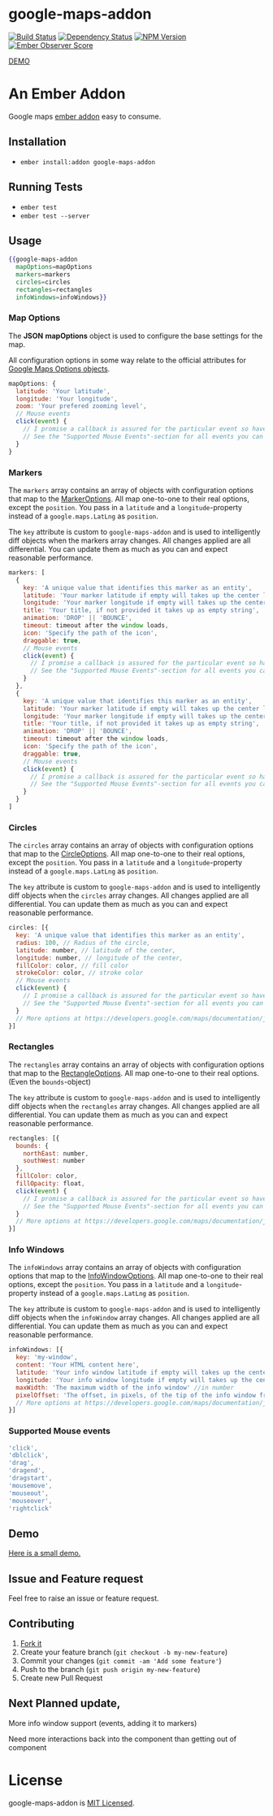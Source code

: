 # google-maps-addon

[![Build Status](https://travis-ci.org/SamvelRaja/google-maps-addon.svg?branch=master)](https://travis-ci.org/SamvelRaja/google-maps-addon) [![Dependency Status][david-image]][david-url] [![NPM Version][npm-image]][npm-url] [![Ember Observer Score](http://emberobserver.com/badges/google-maps-addon.svg)](http://emberobserver.com/addons/google-maps-addon)

[DEMO](http://samvelraja.github.io/#/demos/googlemaps)

# An Ember Addon

Google maps [ember addon](http://www.emberaddons.com/) easy to consume.

## Installation

* `ember install:addon google-maps-addon`

## Running Tests

* `ember test`
* `ember test --server`

## Usage

```hbs
{{google-maps-addon
  mapOptions=mapOptions
  markers=markers
  circles=circles
  rectangles=rectangles
  infoWindows=infoWindows}}
```

### Map Options

The **JSON** **mapOptions** object is used to configure the base settings for the map.

All configuration options in some way relate to the official attributes for [Google Maps Options objects](https://developers.google.com/maps/documentation/javascript/reference).

```js
mapOptions: {
  latitude: 'Your latitude',
  longitude: 'Your longitude',
  zoom: 'Your prefered zooming level',
  // Mouse events
  click(event) {
    // I promise a callback is assured for the particular event so have your code here
    // See the "Supported Mouse Events"-section for all events you can add
  }
}
```

### Markers

The `markers` array contains an array of objects with configuration options that map to the [MarkerOptions](https://developers.google.com/maps/documentation/javascript/reference#MarkerOptions). All map one-to-one to their real options, except the `position`. You pass in a `latitude` and a `longitude`-property instead of a `google.maps.LatLng` as `position`.

The `key` attribute is custom to `google-maps-addon` and is used to intelligently diff objects when the markers array changes. All changes applied are all differential. You can update them as much as you can and expect reasonable performance.

```js
markers: [
  {
    key: 'A unique value that identifies this marker as an entity',
    latitude: 'Your marker latitude if empty will takes up the center latitude',
    longitude: 'Your marker longitude if empty will takes up the center longitude',
    title: 'Your title, if not provided it takes up as empty string',
    animation: 'DROP' || 'BOUNCE',
    timeout: timeout after the window loads,
    icon: 'Specify the path of the icon',
    draggable: true,
    // Mouse events
    click(event) {
      // I promise a callback is assured for the particular event so have your code here
      // See the "Supported Mouse Events"-section for all events you can add
    }
  },
  {
    key: 'A unique value that identifies this marker as an entity',
    latitude: 'Your marker latitude if empty will takes up the center latitude',
    longitude: 'Your marker longitude if empty will takes up the center longitude',
    title: 'Your title, if not provided it takes up as empty string',
    animation: 'DROP' || 'BOUNCE',
    timeout: timeout after the window loads,
    icon: 'Specify the path of the icon',
    draggable: true,
    // Mouse events
    click(event) {
      // I promise a callback is assured for the particular event so have your code here
      // See the "Supported Mouse Events"-section for all events you can add
    }
  }
]
```

### Circles

The `circles` array contains an array of objects with configuration options that map to the [CircleOptions](https://developers.google.com/maps/documentation/javascript/reference#CircleOptions). All map one-to-one to their real options, except the `position`. You pass in a `latitude` and a `longitude`-property instead of a `google.maps.LatLng` as `position`.

The `key` attribute is custom to `google-maps-addon` and is used to intelligently diff objects when the `circles` array changes. All changes applied are all differential. You can update them as much as you can and expect reasonable performance.

```js
circles: [{
  key: 'A unique value that identifies this marker as an entity',
  radius: 100, // Radius of the circle,
  latitude: number, // latitude of the center,
  longitude: number, // longitude of the center,
  fillColor: color, // fill color
  strokeColor: color, // stroke color
  // Mouse events
  click(event) {
    // I promise a callback is assured for the particular event so have your code here
    // See the "Supported Mouse Events"-section for all events you can add
  }
  // More options at https://developers.google.com/maps/documentation/javascript/reference#CircleOptions
}]
```

### Rectangles

The `rectangles` array contains an array of objects with configuration options that map to the [RectangleOptions](https://developers.google.com/maps/documentation/javascript/reference#RectangleOptions). All map one-to-one to their real options. (Even the `bounds`-object)

The `key` attribute is custom to `google-maps-addon` and is used to intelligently diff objects when the `rectangles` array changes. All changes applied are all differential. You can update them as much as you can and expect reasonable performance.

```js
rectangles: [{
  bounds: {
    northEast: number,
    southWest: number
  },
  fillColor: color,
  fillOpacity: float,
  click(event) {
    // I promise a callback is assured for the particular event so have your code here
    // See the "Supported Mouse Events"-section for all events you can add
  }
  // More options at https://developers.google.com/maps/documentation/javascript/reference#RectangleOptions
}]
```


### Info Windows

The `infoWindows` array contains an array of objects with configuration options that map to the [InfoWindowOptions](https://developers.google.com/maps/documentation/javascript/reference#InfoWindowOptions). All map one-to-one to their real options, except the `position`. You pass in a `latitude` and a `longitude`-property instead of a `google.maps.LatLng` as `position`.

The `key` attribute is custom to `google-maps-addon` and is used to intelligently diff objects when the `infoWindow` array changes. All changes applied are all differential. You can update them as much as you can and expect reasonable performance.

```js
infoWindows: [{
  key: 'my-window',
  content: 'Your HTML content here',
  latitude: 'Your info window latitude if empty will takes up the center latitude',
  longitude: 'Your info window longitude if empty will takes up the center longitude',
  maxWidth: 'The maximum width of the info window' //in number
  pixelOffset: 'The offset, in pixels, of the tip of the info window from the point on the map at whose geographical coordinates the info window is anchored. If an InfoWindow is opened with an anchor, the pixelOffset will be calculated from the anchors anchorPoint property.'
  // More options at https://developers.google.com/maps/documentation/javascript/reference#InfoWindowOptions
}]
```

### Supported Mouse events

```js
'click',
'dblclick',
'drag',
'dragend',
'dragstart',
'mousemove',
'mouseout',
'mouseover',
'rightclick'
```

## Demo

[Here is a small demo.](http://samvelraja.github.io/#/demos/googlemaps)

## Issue and Feature request

Feel free to raise an issue or feature request.

## Contributing

1. [Fork it](https://github.com/SamvelRaja/google-maps-addon/fork)
2. Create your feature branch (`git checkout -b my-new-feature`)
3. Commit your changes (`git commit -am 'Add some feature'`)
4. Push to the branch (`git push origin my-new-feature`)
5. Create new Pull Request

## Next Planned update,

More info window support (events, adding it to markers)

Need more interactions back into the component than getting out of component

# License

google-maps-addon is [MIT Licensed](https://github.com/SamvelRaja/google-maps-addon/blob/master/LICENSE.md).

[npm-url]: https://www.npmjs.com/package/google-maps-addon
[npm-image]: https://img.shields.io/npm/v/google-maps-addon.svg
[david-url]: https://david-dm.org/samvelraja/google-maps-addon#info=dependencies
[david-image]: https://david-dm.org/samvelraja/google-maps-addon.svg
